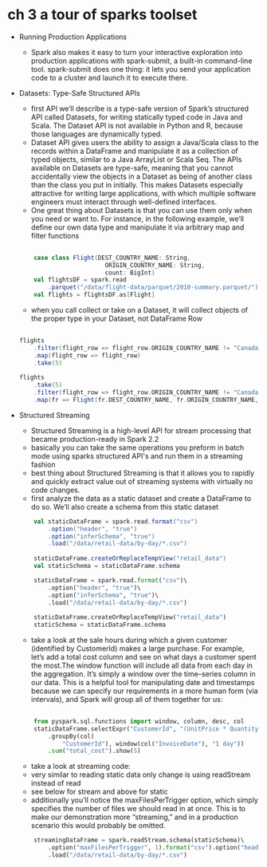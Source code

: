 # ch 3 a tour of sparks toolset

* Running Production Applications
    * Spark also makes it easy to turn your interactive exploration into production applications with spark-submit, a built-in command-line tool. spark-submit does one thing: it lets you send your application code to a cluster and launch it to execute there. 

* Datasets: Type-Safe Structured APIs
    * first API we’ll describe is a type-safe version of Spark’s structured API called Datasets, for writing statically typed code in Java and Scala. The Dataset API is not available in Python and R, because those languages are dynamically typed.
    * Dataset API gives users the ability to assign a Java/Scala class to the records within a DataFrame and manipulate it as a collection of typed objects, similar to a Java ArrayList or Scala Seq. The APIs available on Datasets are type-safe, meaning that you cannot accidentally view the objects in a Dataset as being of another class than the class you put in initially. This makes Datasets especially attractive for writing large applications, with which multiple software engineers must interact through well-defined interfaces.
    * One great thing about Datasets is that you can use them only when you need or want to. For instance, in the following example, we’ll define our own data type and manipulate it via arbitrary map and filter functions
    ```scala
        
        case class Flight(DEST_COUNTRY_NAME: String,
                            ORIGIN_COUNTRY_NAME: String,
                            count: BigInt)
        val flightsDF = spark.read  
            .parquet("/data/flight-data/parquet/2010-summary.parquet/")
        val flights = flightsDF.as[Flight]
    ```
    * when you call collect or take on a Dataset, it will collect objects of the proper type in your Dataset, not DataFrame Row

    ```scala
        
    flights  
        .filter(flight_row => flight_row.ORIGIN_COUNTRY_NAME != "Canada")
        .map(flight_row => flight_row)  
        .take(5)
        
    flights  
        .take(5)  
        .filter(flight_row => flight_row.ORIGIN_COUNTRY_NAME != "Canada")  
        .map(fr => Flight(fr.DEST_COUNTRY_NAME, fr.ORIGIN_COUNTRY_NAME, fr.count + 5))
    ```

* Structured Streaming
    * Structured Streaming is a high-level API for stream processing that became production-ready in Spark 2.2
    * basically you can take the  same operations you preform in batch mode using sparks structured API's and run them in a streaming fashion
    * best thing about Structured Streaming is that it allows you to rapidly and quickly extract value out of streaming systems with virtually no code changes.
    * first analyze the data as a static dataset and create a DataFrame to do so. We’ll also create a schema from this static dataset

    ```scala
        val staticDataFrame = spark.read.format("csv")  
            .option("header", "true")  
            .option("inferSchema", "true")  
            .load("/data/retail-data/by-day/*.csv")
        
        staticDataFrame.createOrReplaceTempView("retail_data")
        val staticSchema = staticDataFrame.schema
    ```

    ```python
        staticDataFrame = spark.read.format("csv")\  
            .option("header", "true")\  
            .option("inferSchema", "true")\  
            .load("/data/retail-data/by-day/*.csv")
        
        staticDataFrame.createOrReplaceTempView("retail_data")
        staticSchema = staticDataFrame.schema
    ```

    * take a look at the sale hours during which a given customer (identified by CustomerId) makes a large purchase. For example, let’s add a total cost column and see on what days a customer spent the most.The window function will include all data from each day in the aggregation. It’s simply a window over the time–series column in our data. This is a helpful tool for manipulating date and timestamps because we can specify our requirements in a more human form (via intervals), and Spark will group all of them together for us:

    ```python
        
        from pyspark.sql.functions import window, column, desc, col
        staticDataFrame.selectExpr("CustomerId", "(UnitPrice * Quantity) as total_cost", "InvoiceDate")
            .groupBy(col(
                "CustomerId"), window(col("InvoiceDate"), "1 day"))
            .sum("total_cost").show(5)
    ```
    
    * take a look at streaming code:
    * very similar to reading static data only change is using readStream instead of read
    * see below for stream and above for static
    * additionally you’ll notice the maxFilesPerTrigger option, which simply specifies the number of files we should read in at once. This is to make our demonstration more “streaming,” and in a production scenario this would probably be omitted.

    ```python
        streamingDataFrame = spark.readStream.schema(staticSchema)\   
            .option("maxFilesPerTrigger", 1).format("csv").option("header", "true")\
            .load("/data/retail-data/by-day/*.csv")
    ```

    





